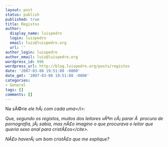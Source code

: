```yaml
---
layout: post
status: publish
published: true
title: Registos
author:
  display_name: luispedro
  login: luispedro
  email: luis@luispedro.org
  url: ''
author_login: luispedro
author_email: luis@luispedro.org
wordpress_id: 896
wordpress_url: http://blog.luispedro.org/posts/registos
date: '2007-03-08 19:51:08 -0800'
date_gmt: '2007-03-08 19:51:08 -0800'
categories:
- General
tags: []
comments: []
---
```

<p>Na s&Atilde;&copy;rie <i>ele h&Atilde;&iexcl; com cada uma<&#47;i>:
<p>Que, segundo os registos, muitos dos leitores v&Atilde;&ordf;m c&Atilde;&iexcl; parar &Atilde;&nbsp; procura de pornografia, j&Atilde;&iexcl; sabia, mas n&Atilde;&pound;o imagino o que procurava o leitor que queria <cite>sexo anal para crist&Atilde;&pound;os<&#47;cite>.
<p>N&Atilde;&pound;o haver&Atilde;&iexcl; um bom crist&Atilde;&pound;o que me explique?</p>
